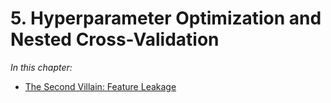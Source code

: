 # 5. Hyperparameter Optimization and Nested Cross-Validation

*In this chapter:*
 - [The Second Villain: Feature Leakage](../5_hyperparameter_optimization/leakage.ipynb)